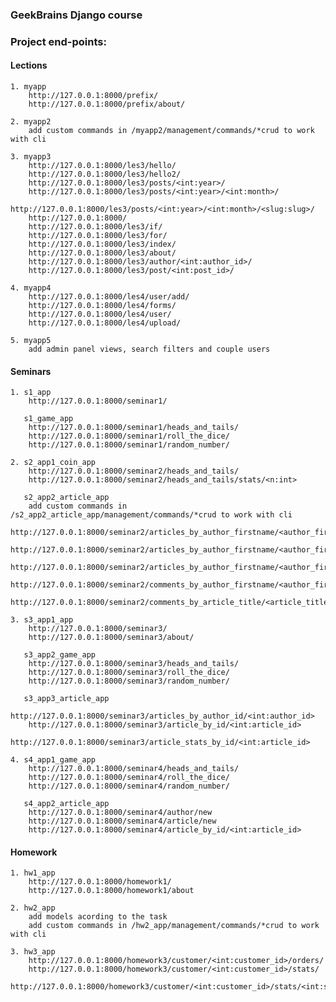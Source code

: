 ### GeekBrains Django course
### Project end-points:
#### Lections
    1. myapp
        http://127.0.0.1:8000/prefix/
        http://127.0.0.1:8000/prefix/about/

    2. myapp2
        add custom commands in /myapp2/management/commands/*crud to work with cli

    3. myapp3
        http://127.0.0.1:8000/les3/hello/
        http://127.0.0.1:8000/les3/hello2/
        http://127.0.0.1:8000/les3/posts/<int:year>/
        http://127.0.0.1:8000/les3/posts/<int:year>/<int:month>/
        http://127.0.0.1:8000/les3/posts/<int:year>/<int:month>/<slug:slug>/
        http://127.0.0.1:8000/
        http://127.0.0.1:8000/les3/if/
        http://127.0.0.1:8000/les3/for/
        http://127.0.0.1:8000/les3/index/
        http://127.0.0.1:8000/les3/about/
        http://127.0.0.1:8000/les3/author/<int:author_id>/
        http://127.0.0.1:8000/les3/post/<int:post_id>/

    4. myapp4
        http://127.0.0.1:8000/les4/user/add/
        http://127.0.0.1:8000/les4/forms/
        http://127.0.0.1:8000/les4/user/
        http://127.0.0.1:8000/les4/upload/

    5. myapp5
        add admin panel views, search filters and couple users

#### Seminars
    1. s1_app
        http://127.0.0.1:8000/seminar1/

       s1_game_app
        http://127.0.0.1:8000/seminar1/heads_and_tails/
        http://127.0.0.1:8000/seminar1/roll_the_dice/
        http://127.0.0.1:8000/seminar1/random_number/
    
    2. s2_app1_coin_app
        http://127.0.0.1:8000/seminar2/heads_and_tails/
        http://127.0.0.1:8000/seminar2/heads_and_tails/stats/<n:int>
       
       s2_app2_article_app
        add custom commands in /s2_app2_article_app/management/commands/*crud to work with cli
        http://127.0.0.1:8000/seminar2/articles_by_author_firstname/<author_firstname>
        http://127.0.0.1:8000/seminar2/articles_by_author_firstname/<author_firstname>/<max_results>/
        http://127.0.0.1:8000/seminar2/articles_by_author_firstname/<author_firstname>/<max_results>/<filter_by>
        http://127.0.0.1:8000/seminar2/comments_by_author_firstname/<author_firstname>
        http://127.0.0.1:8000/seminar2/comments_by_article_title/<article_title>

    3. s3_app1_app
        http://127.0.0.1:8000/seminar3/
        http://127.0.0.1:8000/seminar3/about/
       
       s3_app2_game_app 
        http://127.0.0.1:8000/seminar3/heads_and_tails/
        http://127.0.0.1:8000/seminar3/roll_the_dice/
        http://127.0.0.1:8000/seminar3/random_number/
        
       s3_app3_article_app
        http://127.0.0.1:8000/seminar3/articles_by_author_id/<int:author_id>
        http://127.0.0.1:8000/seminar3/article_by_id/<int:article_id>
        http://127.0.0.1:8000/seminar3/article_stats_by_id/<int:article_id>
       
    4. s4_app1_game_app
        http://127.0.0.1:8000/seminar4/heads_and_tails/
        http://127.0.0.1:8000/seminar4/roll_the_dice/
        http://127.0.0.1:8000/seminar4/random_number/

       s4_app2_article_app
        http://127.0.0.1:8000/seminar4/author/new
        http://127.0.0.1:8000/seminar4/article/new
        http://127.0.0.1:8000/seminar4/article_by_id/<int:article_id>

#### Homework
    1. hw1_app
        http://127.0.0.1:8000/homework1/
        http://127.0.0.1:8000/homework1/about

    2. hw2_app
        add models acording to the task 
        add custom commands in /hw2_app/management/commands/*crud to work with cli

    3. hw3_app
        http://127.0.0.1:8000/homework3/customer/<int:customer_id>/orders/
	    http://127.0.0.1:8000/homework3/customer/<int:customer_id>/stats/
	    http://127.0.0.1:8000/homework3/customer/<int:customer_id>/stats/<int:scope_in_days>/